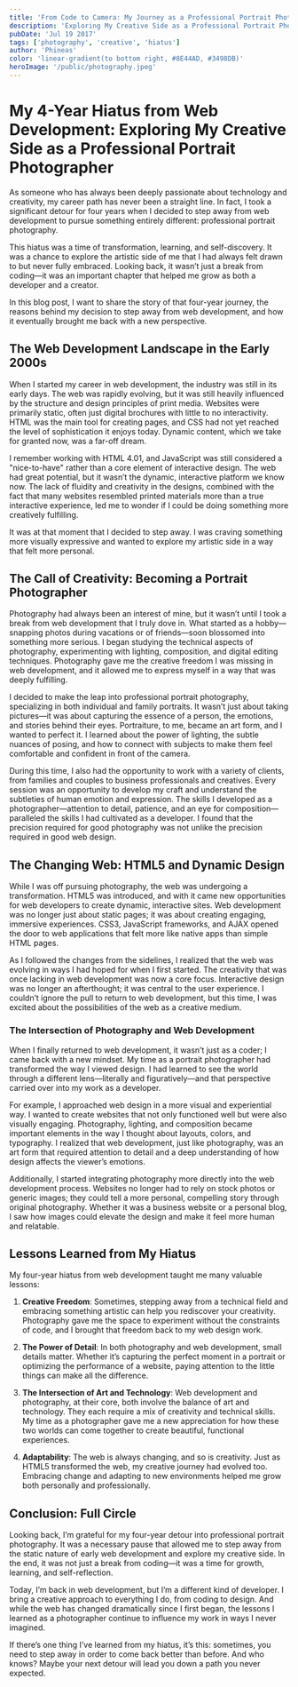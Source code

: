 ```yaml
---
title: 'From Code to Camera: My Journey as a Professional Portrait Photographer'
description: 'Exploring My Creative Side as a Professional Portrait Photographer'
pubDate: 'Jul 19 2017'
tags: ['photography', 'creative', 'hiatus']
author: 'Phineas'
color: 'linear-gradient(to bottom right, #8E44AD, #3498DB)'
heroImage: '/public/photography.jpeg'
---
```


# My 4-Year Hiatus from Web Development: Exploring My Creative Side as a Professional Portrait Photographer

As someone who has always been deeply passionate about technology and creativity, my career path has never been a straight line. In fact, I took a significant detour for four years when I decided to step away from web development to pursue something entirely different: professional portrait photography.

This hiatus was a time of transformation, learning, and self-discovery. It was a chance to explore the artistic side of me that I had always felt drawn to but never fully embraced. Looking back, it wasn’t just a break from coding—it was an important chapter that helped me grow as both a developer and a creator. 

In this blog post, I want to share the story of that four-year journey, the reasons behind my decision to step away from web development, and how it eventually brought me back with a new perspective.

## The Web Development Landscape in the Early 2000s

When I started my career in web development, the industry was still in its early days. The web was rapidly evolving, but it was still heavily influenced by the structure and design principles of print media. Websites were primarily static, often just digital brochures with little to no interactivity. HTML was the main tool for creating pages, and CSS had not yet reached the level of sophistication it enjoys today. Dynamic content, which we take for granted now, was a far-off dream.

I remember working with HTML 4.01, and JavaScript was still considered a "nice-to-have" rather than a core element of interactive design. The web had great potential, but it wasn’t the dynamic, interactive platform we know now. The lack of fluidity and creativity in the designs, combined with the fact that many websites resembled printed materials more than a true interactive experience, led me to wonder if I could be doing something more creatively fulfilling.

It was at that moment that I decided to step away. I was craving something more visually expressive and wanted to explore my artistic side in a way that felt more personal.

## The Call of Creativity: Becoming a Portrait Photographer

Photography had always been an interest of mine, but it wasn’t until I took a break from web development that I truly dove in. What started as a hobby—snapping photos during vacations or of friends—soon blossomed into something more serious. I began studying the technical aspects of photography, experimenting with lighting, composition, and digital editing techniques. Photography gave me the creative freedom I was missing in web development, and it allowed me to express myself in a way that was deeply fulfilling.

I decided to make the leap into professional portrait photography, specializing in both individual and family portraits. It wasn’t just about taking pictures—it was about capturing the essence of a person, the emotions, and stories behind their eyes. Portraiture, to me, became an art form, and I wanted to perfect it. I learned about the power of lighting, the subtle nuances of posing, and how to connect with subjects to make them feel comfortable and confident in front of the camera.

During this time, I also had the opportunity to work with a variety of clients, from families and couples to business professionals and creatives. Every session was an opportunity to develop my craft and understand the subtleties of human emotion and expression. The skills I developed as a photographer—attention to detail, patience, and an eye for composition—paralleled the skills I had cultivated as a developer. I found that the precision required for good photography was not unlike the precision required in good web design.

## The Changing Web: HTML5 and Dynamic Design

While I was off pursuing photography, the web was undergoing a transformation. HTML5 was introduced, and with it came new opportunities for web developers to create dynamic, interactive sites. Web development was no longer just about static pages; it was about creating engaging, immersive experiences. CSS3, JavaScript frameworks, and AJAX opened the door to web applications that felt more like native apps than simple HTML pages.

As I followed the changes from the sidelines, I realized that the web was evolving in ways I had hoped for when I first started. The creativity that was once lacking in web development was now a core focus. Interactive design was no longer an afterthought; it was central to the user experience. I couldn’t ignore the pull to return to web development, but this time, I was excited about the possibilities of the web as a creative medium.

### The Intersection of Photography and Web Development

When I finally returned to web development, it wasn’t just as a coder; I came back with a new mindset. My time as a portrait photographer had transformed the way I viewed design. I had learned to see the world through a different lens—literally and figuratively—and that perspective carried over into my work as a developer.

For example, I approached web design in a more visual and experiential way. I wanted to create websites that not only functioned well but were also visually engaging. Photography, lighting, and composition became important elements in the way I thought about layouts, colors, and typography. I realized that web development, just like photography, was an art form that required attention to detail and a deep understanding of how design affects the viewer’s emotions.

Additionally, I started integrating photography more directly into the web development process. Websites no longer had to rely on stock photos or generic images; they could tell a more personal, compelling story through original photography. Whether it was a business website or a personal blog, I saw how images could elevate the design and make it feel more human and relatable.

## Lessons Learned from My Hiatus

My four-year hiatus from web development taught me many valuable lessons:

1. **Creative Freedom**: Sometimes, stepping away from a technical field and embracing something artistic can help you rediscover your creativity. Photography gave me the space to experiment without the constraints of code, and I brought that freedom back to my web design work.

2. **The Power of Detail**: In both photography and web development, small details matter. Whether it’s capturing the perfect moment in a portrait or optimizing the performance of a website, paying attention to the little things can make all the difference.

3. **The Intersection of Art and Technology**: Web development and photography, at their core, both involve the balance of art and technology. They each require a mix of creativity and technical skills. My time as a photographer gave me a new appreciation for how these two worlds can come together to create beautiful, functional experiences.

4. **Adaptability**: The web is always changing, and so is creativity. Just as HTML5 transformed the web, my creative journey had evolved too. Embracing change and adapting to new environments helped me grow both personally and professionally.

## Conclusion: Full Circle

Looking back, I’m grateful for my four-year detour into professional portrait photography. It was a necessary pause that allowed me to step away from the static nature of early web development and explore my creative side. In the end, it was not just a break from coding—it was a time for growth, learning, and self-reflection.

Today, I’m back in web development, but I’m a different kind of developer. I bring a creative approach to everything I do, from coding to design. And while the web has changed dramatically since I first began, the lessons I learned as a photographer continue to influence my work in ways I never imagined.

If there’s one thing I’ve learned from my hiatus, it’s this: sometimes, you need to step away in order to come back better than before. And who knows? Maybe your next detour will lead you down a path you never expected.
